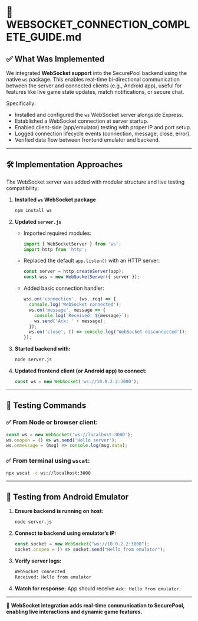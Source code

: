 
# 📄 WEBSOCKET_CONNECTION_COMPLETE_GUIDE.md

## ✅ What Was Implemented

We integrated **WebSocket support** into the SecurePool backend using the native `ws` package. This enables real-time bi-directional communication between the server and connected clients (e.g., Android app), useful for features like live game state updates, match notifications, or secure chat.

Specifically:
- Installed and configured the `ws` WebSocket server alongside Express.
- Established a WebSocket connection at server startup.
- Enabled client-side (app/emulator) testing with proper IP and port setup.
- Logged connection lifecycle events (connection, message, close, error).
- Verified data flow between frontend emulator and backend.

---

## 🛠️ Implementation Approaches

The WebSocket server was added with modular structure and live testing compatibility:

1. **Installed `ws` WebSocket package**
   ```bash
   npm install ws
   ```

2. **Updated `server.js`**
   - Imported required modules:
     ```js
     import { WebSocketServer } from 'ws';
     import http from 'http';
     ```
   - Replaced the default `app.listen()` with an HTTP server:
     ```js
     const server = http.createServer(app);
     const wss = new WebSocketServer({ server });
     ```
   - Added basic connection handler:
     ```js
     wss.on('connection', (ws, req) => {
       console.log('WebSocket connected');
       ws.on('message', message => {
         console.log(`Received: ${message}`);
         ws.send('Ack: ' + message);
       });
       ws.on('close', () => console.log('WebSocket disconnected'));
     });
     ```

3. **Started backend with:**
   ```bash
   node server.js
   ```

4. **Updated frontend client (or Android app) to connect:**
   ```js
   const ws = new WebSocket('ws://10.0.2.2:3000');
   ```

---

## 🧪 Testing Commands

### ✅ From Node or browser client:
```js
const ws = new WebSocket('ws://localhost:3000');
ws.onopen = () => ws.send('Hello server');
ws.onmessage = (msg) => console.log(msg.data);
```

### ✅ From terminal using `wscat`:
```bash
npx wscat -c ws://localhost:3000
```

---

## 📱 Testing from Android Emulator

1. **Ensure backend is running on host:**
   ```bash
   node server.js
   ```

2. **Connect to backend using emulator’s IP:**
   ```js
   const socket = new WebSocket("ws://10.0.2.2:3000");
   socket.onopen = () => socket.send("Hello from emulator");
   ```

3. **Verify server logs:**
   ```bash
   WebSocket connected
   Received: Hello from emulator
   ```

4. **Watch for response:**
   App should receive `Ack: Hello from emulator`.

---



🔄 **WebSocket integration adds real-time communication to SecurePool, enabling live interactions and dynamic game features.**

